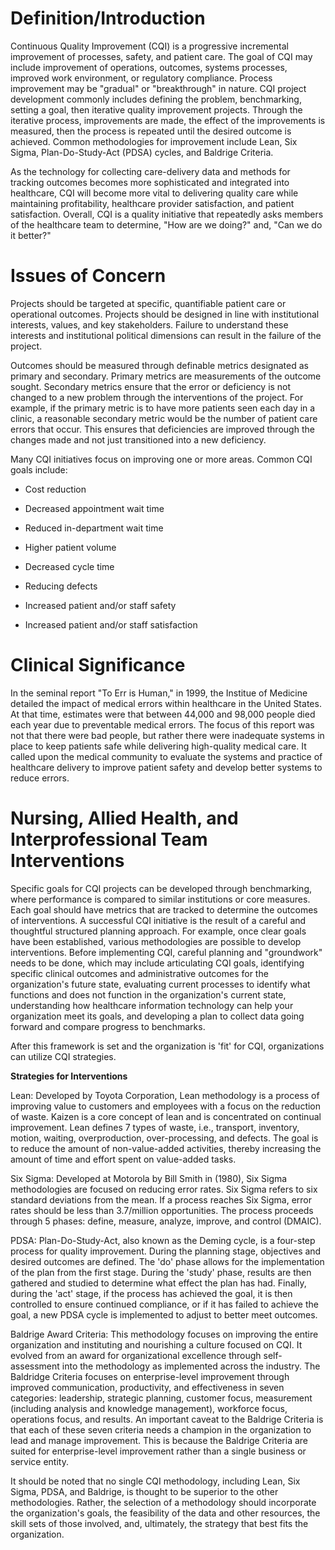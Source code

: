 # Definition/Introduction

Continuous Quality Improvement (CQI) is a progressive incremental improvement of processes, safety, and patient care. The goal of CQI may include improvement of operations, outcomes, systems processes, improved work environment, or regulatory compliance. Process improvement may be "gradual" or "breakthrough" in nature. CQI project development commonly includes defining the problem, benchmarking, setting a goal, then iterative quality improvement projects. Through the iterative process, improvements are made, the effect of the improvements is measured, then the process is repeated until the desired outcome is achieved. Common methodologies for improvement include Lean, Six Sigma, Plan-Do-Study-Act (PDSA) cycles, and Baldrige Criteria.

As the technology for collecting care-delivery data and methods for tracking outcomes becomes more sophisticated and integrated into healthcare, CQI will become more vital to delivering quality care while maintaining profitability, healthcare provider satisfaction, and patient satisfaction. Overall, CQI is a quality initiative that repeatedly asks members of the healthcare team to determine, "How are we doing?" and, "Can we do it better?"

# Issues of Concern

Projects should be targeted at specific, quantifiable patient care or operational outcomes. Projects should be designed in line with institutional interests, values, and key stakeholders. Failure to understand these interests and institutional political dimensions can result in the failure of the project.

Outcomes should be measured through definable metrics designated as primary and secondary. Primary metrics are measurements of the outcome sought. Secondary metrics ensure that the error or deficiency is not changed to a new problem through the interventions of the project. For example, if the primary metric is to have more patients seen each day in a clinic, a reasonable secondary metric would be the number of patient care errors that occur. This ensures that deficiencies are improved through the changes made and not just transitioned into a new deficiency.

Many CQI initiatives focus on improving one or more areas. Common CQI goals include:

- Cost reduction

- Decreased appointment wait time

- Reduced in-department wait time

- Higher patient volume

- Decreased cycle time

- Reducing defects

- Increased patient and/or staff safety

- Increased patient and/or staff satisfaction

# Clinical Significance

In the seminal report "To Err is Human," in 1999, the Institue of Medicine detailed the impact of medical errors within healthcare in the United States. At that time, estimates were that between 44,000 and 98,000 people died each year due to preventable medical errors. The focus of this report was not that there were bad people, but rather there were inadequate systems in place to keep patients safe while delivering high-quality medical care. It called upon the medical community to evaluate the systems and practice of healthcare delivery to improve patient safety and develop better systems to reduce errors.

# Nursing, Allied Health, and Interprofessional Team Interventions

Specific goals for CQI projects can be developed through benchmarking, where performance is compared to similar institutions or core measures. Each goal should have metrics that are tracked to determine the outcomes of interventions. A successful CQI initiative is the result of a careful and thoughtful structured planning approach. For example, once clear goals have been established, various methodologies are possible to develop interventions. Before implementing CQI, careful planning and "groundwork" needs to be done, which may include articulating CQI goals, identifying specific clinical outcomes and administrative outcomes for the organization's future state, evaluating current processes to identify what functions and does not function in the organization's current state, understanding how healthcare information technology can help your organization meet its goals, and developing a plan to collect data going forward and compare progress to benchmarks.

After this framework is set and the organization is 'fit' for CQI, organizations can utilize CQI strategies.

**Strategies for Interventions**

Lean: Developed by Toyota Corporation, Lean methodology is a process of improving value to customers and employees with a focus on the reduction of waste. Kaizen is a core concept of lean and is concentrated on continual improvement. Lean defines 7 types of waste, i.e., transport, inventory, motion, waiting, overproduction, over-processing, and defects. The goal is to reduce the amount of non-value-added activities, thereby increasing the amount of time and effort spent on value-added tasks.

Six Sigma: Developed at Motorola by Bill Smith in (1980), Six Sigma methodologies are focused on reducing error rates. Six Sigma refers to six standard deviations from the mean. If a process reaches Six Sigma, error rates should be less than 3.7/million opportunities. The process proceeds through 5 phases: define, measure, analyze, improve, and control (DMAIC).

PDSA: Plan-Do-Study-Act, also known as the Deming cycle, is a four-step process for quality improvement. During the planning stage, objectives and desired outcomes are defined. The 'do' phase allows for the implementation of the plan from the first stage. During the 'study' phase, results are then gathered and studied to determine what effect the plan has had. Finally, during the 'act' stage, if the process has achieved the goal, it is then controlled to ensure continued compliance, or if it has failed to achieve the goal, a new PDSA cycle is implemented to adjust to better meet outcomes.

Baldrige Award Criteria: This methodology focuses on improving the entire organization and instituting and nourishing a culture focused on CQI. It evolved from an award for organizational excellence through self-assessment into the methodology as implemented across the industry. The Baldridge Criteria focuses on enterprise-level improvement through improved communication, productivity, and effectiveness in seven categories: leadership, strategic planning, customer focus, measurement (including analysis and knowledge management), workforce focus, operations focus, and results. An important caveat to the Baldrige Criteria is that each of these seven criteria needs a champion in the organization to lead and manage improvement. This is because the Baldrige Criteria are suited for enterprise-level improvement rather than a single business or service entity.

It should be noted that no single CQI methodology, including Lean, Six Sigma, PDSA, and Baldrige, is thought to be superior to the other methodologies. Rather, the selection of a methodology should incorporate the organization's goals, the feasibility of the data and other resources, the skill sets of those involved, and, ultimately, the strategy that best fits the organization.